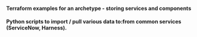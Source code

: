 #### Terraform examples for an archetype - storing services and components
#### Python scripts to import / pull various data to:from common services (ServiceNow, Harness).

